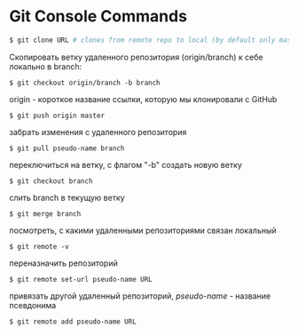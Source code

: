 # Git Console Commands
```bash
$ git clone URL # clones from remote repo to local (by default only master branch is cloned)
```
Скопировать ветку удаленного репозитория (origin/branch) к себе локально в branch:
```
$ git checkout origin/branch -b branch
```
origin - короткое название ссылки, которую мы клонировали с GitHub
```
$ git push origin master
```
забрать изменения с удаленного репозитория
```
$ git pull pseudo-name branch
```
переключиться на ветку, с флагом "-b" создать новую ветку
```
$ git checkout branch
```
слить branch в текущую ветку
```
$ git merge branch
```
посмотреть, с какими удаленными репозиториями связан локальный
```
$ git remote -v
```
переназначить репозиторий
```
$ git remote set-url pseudo-name URL
```
привязать другой удаленный репозиторий, _pseudo-name_ - название псевдонима
```
$ git remote add pseudo-name URL
```
